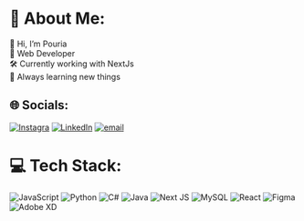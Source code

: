 # 💫 About Me:
👋 Hi, I’m Pouria<br>👀 Web Developer<br>🛠️ Currently working with NextJs<br>🌱 Always learning new things<br>


## 🌐 Socials:
[![Instagra](https://img.shields.io/badge/Instagram-%23E4405F.svg?logo=Instagram&logoColor=white)](https://instagram.com/pouria._.ramezani) [![LinkedIn](https://img.shields.io/badge/LinkedIn-%230077B5.svg?logo=linkedin&logoColor=white)](https://linkedin.com/in/pouria-ramezani-79323b298) [![email](https://img.shields.io/badge/Email-D14836?logo=gmail&logoColor=white)](mailto:pooriaramezani1382@gmail.com) 

# 💻 Tech Stack:
![JavaScript](https://img.shields.io/badge/javascript-%23323330.svg?style=for-the-badge&logo=javascript&logoColor=%23F7DF1E) ![Python](https://img.shields.io/badge/python-3670A0?style=for-the-badge&logo=python&logoColor=ffdd54) ![C#](https://img.shields.io/badge/c%23-%23239120.svg?style=for-the-badge&logo=csharp&logoColor=white) ![Java](https://img.shields.io/badge/java-%23ED8B00.svg?style=for-the-badge&logo=openjdk&logoColor=white) ![Next JS](https://img.shields.io/badge/Next-black?style=for-the-badge&logo=next.js&logoColor=white) ![MySQL](https://img.shields.io/badge/mysql-4479A1.svg?style=for-the-badge&logo=mysql&logoColor=white) ![React](https://img.shields.io/badge/react-%2320232a.svg?style=for-the-badge&logo=react&logoColor=%2361DAFB) ![Figma](https://img.shields.io/badge/figma-%23F24E1E.svg?style=for-the-badge&logo=figma&logoColor=white) ![Adobe XD](https://img.shields.io/badge/Adobe%20XD-470137?style=for-the-badge&logo=Adobe%20XD&logoColor=#FF61F6)



